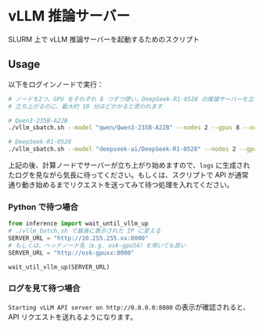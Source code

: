 # vLLM 推論サーバー

SLURM 上で vLLM 推論サーバーを起動するためのスクリプト

## Usage

以下をログインノードで実行：

```bash
# ノードを2つ、GPU をそれぞれ 8 つずつ使い、DeepSeek-R1-0528 の推論サーバーを立ち上げる
# 立ち上がるのに、最大約 10 分ほどかかると思われます

# Qwen3-235B-A22B
./vllm_sbatch.sh --model "qwen/Qwen3-235B-A22B" --nodes 2 --gpus 8 --nodelist osk-gpu[54,56] --timeout 01:00:00

# DeepSeek-R1-0528
./vllm_sbatch.sh --model "deepseek-ai/DeepSeek-R1-0528" --nodes 2 --gpus 8 --nodelist osk-gpu[54,56] --timeout 01:00:00
```

上記の後、計算ノードでサーバーが立ち上がり始めますので、`logs` に生成されたログを見ながら気長に待ってください。もしくは、スクリプトで API が通常通り動き始めるまでリクエストを送ってみて待つ処理を入れてください。

### Python で待つ場合

```python
from inference import wait_until_vllm_up
# ./vllm_batch.sh で最後に表示された IP に変える
SERVER_URL = "http://10.255.255.xx:8000"
# もしくは、ヘッドノード名（e.g. osk-gpu54）を用いても良い
SERVER_URL = "http://osk-gpuxx:8000"

wait_util_vllm_up(SERVER_URL)
```

### ログを見て待つ場合
`Starting vLLM API server on http://0.0.0.0:8000` の表示が確認されると、API リクエストを送れるようになります。
